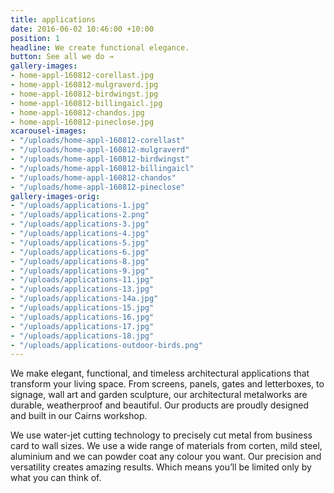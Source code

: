 ```yaml
---
title: applications
date: 2016-06-02 10:46:00 +10:00
position: 1
headline: We create functional elegance.
button: See all we do →
gallery-images:
- home-appl-160812-corellast.jpg
- home-appl-160812-mulgraverd.jpg
- home-appl-160812-birdwingst.jpg
- home-appl-160812-billingaicl.jpg
- home-appl-160812-chandos.jpg
- home-appl-160812-pineclose.jpg
xcarousel-images:
- "/uploads/home-appl-160812-corellast"
- "/uploads/home-appl-160812-mulgraverd"
- "/uploads/home-appl-160812-birdwingst"
- "/uploads/home-appl-160812-billingaicl"
- "/uploads/home-appl-160812-chandos"
- "/uploads/home-appl-160812-pineclose"
gallery-images-orig:
- "/uploads/applications-1.jpg"
- "/uploads/applications-2.png"
- "/uploads/applications-3.jpg"
- "/uploads/applications-4.jpg"
- "/uploads/applications-5.jpg"
- "/uploads/applications-6.jpg"
- "/uploads/applications-8.jpg"
- "/uploads/applications-9.jpg"
- "/uploads/applications-11.jpg"
- "/uploads/applications-13.jpg"
- "/uploads/applications-14a.jpg"
- "/uploads/applications-15.jpg"
- "/uploads/applications-16.jpg"
- "/uploads/applications-17.jpg"
- "/uploads/applications-18.jpg"
- "/uploads/applications-outdoor-birds.png"
---
```


We make elegant, functional, and timeless architectural applications that transform your living space. From screens, panels, gates and letterboxes, to signage, wall art and garden sculpture, our architectural metalworks are durable, weatherproof and beautiful. Our products are proudly designed and built in our Cairns workshop.

We use water-jet cutting technology to precisely cut metal from business card to wall sizes. We use a wide range of materials from corten, mild steel, aluminium and we can powder coat any colour you want. Our precision and versatility creates amazing results. Which means you’ll be limited only by what you can think of.
